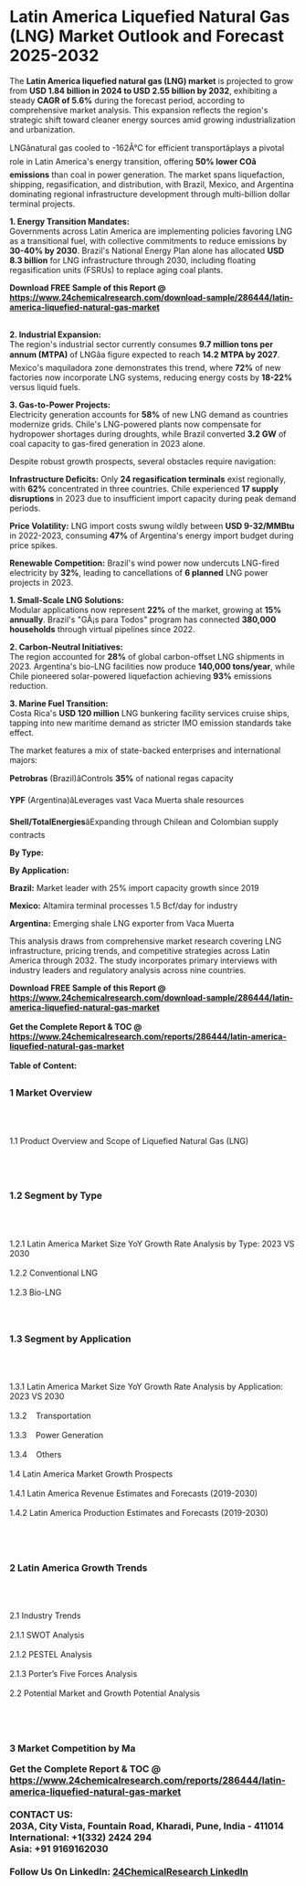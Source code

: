 <h1>Latin America Liquefied Natural Gas (LNG) Market Outlook and Forecast 2025-2032</h1><p>The <strong>Latin America liquefied natural gas (LNG) market</strong> is projected to grow from <strong>USD 1.84 billion in 2024 to USD 2.55 billion by 2032</strong>, exhibiting a steady <strong>CAGR of 5.6%</strong> during the forecast period, according to comprehensive market analysis. This expansion reflects the region's strategic shift toward cleaner energy sources amid growing industrialization and urbanization.</p><p>LNGânatural gas cooled to -162Â°C for efficient transportâplays a pivotal role in Latin America's energy transition, offering <strong>50% lower COâ emissions</strong> than coal in power generation. The market spans liquefaction, shipping, regasification, and distribution, with Brazil, Mexico, and Argentina dominating regional infrastructure development through multi-billion dollar terminal projects.</p><p><strong>1. Energy Transition Mandates:</strong><br>
Governments across Latin America are implementing policies favoring LNG as a transitional fuel, with collective commitments to reduce emissions by <strong>30-40% by 2030</strong>. Brazil's National Energy Plan alone has allocated <strong>USD 8.3 billion</strong> for LNG infrastructure through 2030, including floating regasification units (FSRUs) to replace aging coal plants.</p><div><b>Download FREE Sample of this Report @ 
            <a href="https://www.24chemicalresearch.com/download-sample/286444/latin-america-liquefied-natural-gas-market">
            https://www.24chemicalresearch.com/download-sample/286444/latin-america-liquefied-natural-gas-market</a></b></div><br><p><strong>2. Industrial Expansion:</strong><br>
The region's industrial sector currently consumes <strong>9.7 million tons per annum (MTPA)</strong> of LNGâa figure expected to reach <strong>14.2 MTPA by 2027</strong>. Mexico's maquiladora zone demonstrates this trend, where <strong>72%</strong> of new factories now incorporate LNG systems, reducing energy costs by <strong>18-22%</strong> versus liquid fuels.</p><p><strong>3. Gas-to-Power Projects:</strong><br>
Electricity generation accounts for <strong>58%</strong> of new LNG demand as countries modernize grids. Chile's LNG-powered plants now compensate for hydropower shortages during droughts, while Brazil converted <strong>3.2 GW</strong> of coal capacity to gas-fired generation in 2023 alone.</p><p>Despite robust growth prospects, several obstacles require navigation:</p><p><strong>Infrastructure Deficits:</strong> Only <strong>24 regasification terminals</strong> exist regionally, with <strong>62%</strong> concentrated in three countries. Chile experienced <strong>17 supply disruptions</strong> in 2023 due to insufficient import capacity during peak demand periods.</p><p><strong>Price Volatility:</strong> LNG import costs swung wildly between <strong>USD 9-32/MMBtu</strong> in 2022-2023, consuming <strong>47%</strong> of Argentina's energy import budget during price spikes.</p><p><strong>Renewable Competition:</strong> Brazil's wind power now undercuts LNG-fired electricity by <strong>32%</strong>, leading to cancellations of <strong>6 planned</strong> LNG power projects in 2023.</p><p><strong>1. Small-Scale LNG Solutions:</strong><br>
Modular applications now represent <strong>22%</strong> of the market, growing at <strong>15% annually</strong>. Brazil's "GÃ¡s para Todos" program has connected <strong>380,000 households</strong> through virtual pipelines since 2022.</p><p><strong>2. Carbon-Neutral Initiatives:</strong><br>
The region accounted for <strong>28%</strong> of global carbon-offset LNG shipments in 2023. Argentina's bio-LNG facilities now produce <strong>140,000 tons/year</strong>, while Chile pioneered solar-powered liquefaction achieving <strong>93%</strong> emissions reduction.</p><p><strong>3. Marine Fuel Transition:</strong><br>
Costa Rica's <strong>USD 120 million</strong> LNG bunkering facility services cruise ships, tapping into new maritime demand as stricter IMO emission standards take effect.</p><p>The market features a mix of state-backed enterprises and international majors:</p><p><strong>Petrobras</strong> (Brazil)âControls <strong>35%</strong> of national regas capacity</p><p><strong>YPF</strong> (Argentina)âLeverages vast Vaca Muerta shale resources</p><p><strong>Shell/TotalEnergies</strong>âExpanding through Chilean and Colombian supply contracts</p><p><strong>By Type:</strong>
		</p><p><strong>By Application:</strong>
		</p><p><strong>Brazil:</strong> Market leader with 25% import capacity growth since 2019</p><p><strong>Mexico:</strong> Altamira terminal processes 1.5 Bcf/day for industry</p><p><strong>Argentina:</strong> Emerging shale LNG exporter from Vaca Muerta</p><p>This analysis draws from comprehensive market research covering LNG infrastructure, pricing trends, and competitive strategies across Latin America through 2032. The study incorporates primary interviews with industry leaders and regulatory analysis across nine countries.</p><div><b>Download FREE Sample of this Report @ 
            <a href="https://www.24chemicalresearch.com/download-sample/286444/latin-america-liquefied-natural-gas-market">
            https://www.24chemicalresearch.com/download-sample/286444/latin-america-liquefied-natural-gas-market</a></b></div><br><div><b>Get the Complete Report & TOC @ 
            <a href="https://www.24chemicalresearch.com/reports/286444/latin-america-liquefied-natural-gas-market">
            https://www.24chemicalresearch.com/reports/286444/latin-america-liquefied-natural-gas-market</a></b></div><br>
            <b>Table of Content:</b><p><h2><span style="font-size:16px"><strong>1 Market Overview&nbsp;&nbsp; &nbsp;</strong></span></h2><br />
<br />
<p>1.1 Product Overview and Scope of Liquefied Natural Gas (LNG)&nbsp;</p><br />
<br />
<h2><strong><span style="font-size:16px">1.2 Segment by Type&nbsp;&nbsp; &nbsp;</span></strong></h2><br />
<br />
<p>1.2.1 Latin America Market Size YoY Growth Rate Analysis by Type: 2023 VS 2030&nbsp;&nbsp; &nbsp;<br /><br />
1.2.2 Conventional LNG&nbsp;&nbsp; &nbsp;<br /><br />
1.2.3 Bio-LNG<br /><br />
<br />
<h2><span style="font-size:16px"><strong>1.3 Segment by Application&nbsp;&nbsp;</strong></span></h2><br />
<br />
<p>1.3.1 Latin America Market Size YoY Growth Rate Analysis by Application: 2023 VS 2030&nbsp;&nbsp; &nbsp;<br /><br />
1.3.2&nbsp;&nbsp; &nbsp;Transportation<br /><br />
1.3.3&nbsp;&nbsp; &nbsp;Power Generation<br /><br />
1.3.4&nbsp;&nbsp; &nbsp;Others<br /><br />
1.4 Latin America Market Growth Prospects&nbsp;&nbsp; &nbsp;<br /><br />
1.4.1 Latin America Revenue Estimates and Forecasts (2019-2030)&nbsp;&nbsp; &nbsp;<br /><br />
1.4.2 Latin America Production Estimates and Forecasts (2019-2030)&nbsp;&nbsp;</p><br />
<br />
<h2><span style="font-size:16px"><strong>2 Latin America Growth Trends&nbsp;&nbsp; &nbsp;</strong></span></h2><br />
<br />
<p>2.1 Industry Trends&nbsp;&nbsp; &nbsp;<br /><br />
2.1.1 SWOT Analysis&nbsp;&nbsp; &nbsp;<br /><br />
2.1.2 PESTEL Analysis&nbsp;&nbsp; &nbsp;<br /><br />
2.1.3 Porter&rsquo;s Five Forces Analysis&nbsp;&nbsp; &nbsp;<br /><br />
2.2 Potential Market and Growth Potential Analysis&nbsp;&nbsp; &nbsp;</p><br />
<br />
<h2><span style="font-size:16px"><strong>3 Market Competition by Ma</p><div><b>Get the Complete Report & TOC @ 
            <a href="https://www.24chemicalresearch.com/reports/286444/latin-america-liquefied-natural-gas-market">
            https://www.24chemicalresearch.com/reports/286444/latin-america-liquefied-natural-gas-market</a></b></div><br><b>CONTACT US:</b><br>
            203A, City Vista, Fountain Road, Kharadi, Pune, India - 411014<br>
            International: +1(332) 2424 294<br>
            Asia: +91 9169162030 <br><br>
            Follow Us On LinkedIn: <a href="https://www.linkedin.com/company/24chemicalresearch/">24ChemicalResearch LinkedIn</a>